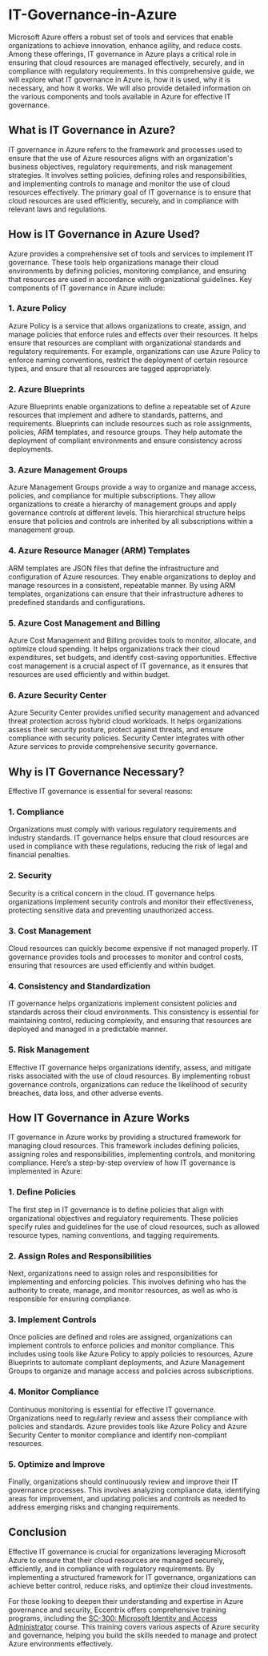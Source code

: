 # IT-Governance-in-Azure
Microsoft Azure offers a robust set of tools and services that enable organizations to achieve innovation, enhance agility, and reduce costs. Among these offerings, IT governance in Azure plays a critical role in ensuring that cloud resources are managed effectively, securely, and in compliance with regulatory requirements. In this comprehensive guide, we will explore what IT governance in Azure is, how it is used, why it is necessary, and how it works. We will also provide detailed information on the various components and tools available in Azure for effective IT governance. 

## What is IT Governance in Azure? 

IT governance in Azure refers to the framework and processes used to ensure that the use of Azure resources aligns with an organization's business objectives, regulatory requirements, and risk management strategies. It involves setting policies, defining roles and responsibilities, and implementing controls to manage and monitor the use of cloud resources effectively. The primary goal of IT governance is to ensure that cloud resources are used efficiently, securely, and in compliance with relevant laws and regulations. 

## How is IT Governance in Azure Used? 

Azure provides a comprehensive set of tools and services to implement IT governance. These tools help organizations manage their cloud environments by defining policies, monitoring compliance, and ensuring that resources are used in accordance with organizational guidelines. Key components of IT governance in Azure include: 

### 1. Azure Policy 

Azure Policy is a service that allows organizations to create, assign, and manage policies that enforce rules and effects over their resources. It helps ensure that resources are compliant with organizational standards and regulatory requirements. For example, organizations can use Azure Policy to enforce naming conventions, restrict the deployment of certain resource types, and ensure that all resources are tagged appropriately. 

### 2. Azure Blueprints 

Azure Blueprints enable organizations to define a repeatable set of Azure resources that implement and adhere to standards, patterns, and requirements. Blueprints can include resources such as role assignments, policies, ARM templates, and resource groups. They help automate the deployment of compliant environments and ensure consistency across deployments. 

### 3. Azure Management Groups 

Azure Management Groups provide a way to organize and manage access, policies, and compliance for multiple subscriptions. They allow organizations to create a hierarchy of management groups and apply governance controls at different levels. This hierarchical structure helps ensure that policies and controls are inherited by all subscriptions within a management group. 

### 4. Azure Resource Manager (ARM) Templates 

ARM templates are JSON files that define the infrastructure and configuration of Azure resources. They enable organizations to deploy and manage resources in a consistent, repeatable manner. By using ARM templates, organizations can ensure that their infrastructure adheres to predefined standards and configurations. 

### 5. Azure Cost Management and Billing 

Azure Cost Management and Billing provides tools to monitor, allocate, and optimize cloud spending. It helps organizations track their cloud expenditures, set budgets, and identify cost-saving opportunities. Effective cost management is a crucial aspect of IT governance, as it ensures that resources are used efficiently and within budget. 

### 6. Azure Security Center 

Azure Security Center provides unified security management and advanced threat protection across hybrid cloud workloads. It helps organizations assess their security posture, protect against threats, and ensure compliance with security policies. Security Center integrates with other Azure services to provide comprehensive security governance. 

## Why is IT Governance Necessary? 

Effective IT governance is essential for several reasons: 

### 1. Compliance 

Organizations must comply with various regulatory requirements and industry standards. IT governance helps ensure that cloud resources are used in compliance with these regulations, reducing the risk of legal and financial penalties. 

### 2. Security 

Security is a critical concern in the cloud. IT governance helps organizations implement security controls and monitor their effectiveness, protecting sensitive data and preventing unauthorized access. 

### 3. Cost Management 

Cloud resources can quickly become expensive if not managed properly. IT governance provides tools and processes to monitor and control costs, ensuring that resources are used efficiently and within budget. 

### 4. Consistency and Standardization 

IT governance helps organizations implement consistent policies and standards across their cloud environments. This consistency is essential for maintaining control, reducing complexity, and ensuring that resources are deployed and managed in a predictable manner. 

### 5. Risk Management 

Effective IT governance helps organizations identify, assess, and mitigate risks associated with the use of cloud resources. By implementing robust governance controls, organizations can reduce the likelihood of security breaches, data loss, and other adverse events. 

## How IT Governance in Azure Works 

IT governance in Azure works by providing a structured framework for managing cloud resources. This framework includes defining policies, assigning roles and responsibilities, implementing controls, and monitoring compliance. Here’s a step-by-step overview of how IT governance is implemented in Azure: 

### 1. Define Policies 

The first step in IT governance is to define policies that align with organizational objectives and regulatory requirements. These policies specify rules and guidelines for the use of cloud resources, such as allowed resource types, naming conventions, and tagging requirements. 

### 2. Assign Roles and Responsibilities 

Next, organizations need to assign roles and responsibilities for implementing and enforcing policies. This involves defining who has the authority to create, manage, and monitor resources, as well as who is responsible for ensuring compliance. 

### 3. Implement Controls 

Once policies are defined and roles are assigned, organizations can implement controls to enforce policies and monitor compliance. This includes using tools like Azure Policy to apply policies to resources, Azure Blueprints to automate compliant deployments, and Azure Management Groups to organize and manage access and policies across subscriptions. 

### 4. Monitor Compliance 

Continuous monitoring is essential for effective IT governance. Organizations need to regularly review and assess their compliance with policies and standards. Azure provides tools like Azure Policy and Azure Security Center to monitor compliance and identify non-compliant resources. 

### 5. Optimize and Improve 

Finally, organizations should continuously review and improve their IT governance processes. This involves analyzing compliance data, identifying areas for improvement, and updating policies and controls as needed to address emerging risks and changing requirements. 

## Conclusion 

Effective IT governance is crucial for organizations leveraging Microsoft Azure to ensure that their cloud resources are managed securely, efficiently, and in compliance with regulatory requirements. By implementing a structured framework for IT governance, organizations can achieve better control, reduce risks, and optimize their cloud investments. 

For those looking to deepen their understanding and expertise in Azure governance and security, Eccentrix offers comprehensive training programs, including the [SC-300: Microsoft Identity and Access Administrator](https://www.eccentrix.ca/en/courses/microsoft/security/microsoft-certified-identity-and-access-administrator-associate-sc300) course. This training covers various aspects of Azure security and governance, helping you build the skills needed to manage and protect Azure environments effectively.  
